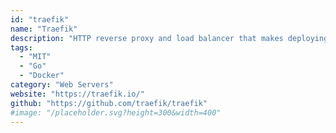 ```yaml
---
id: "traefik"
name: "Traefik"
description: "HTTP reverse proxy and load balancer that makes deploying microservices easy."
tags:
  - "MIT"
  - "Go"
  - "Docker"
category: "Web Servers"
website: "https://traefik.io/"
github: "https://github.com/traefik/traefik"
#image: "/placeholder.svg?height=300&width=400"
---
```


